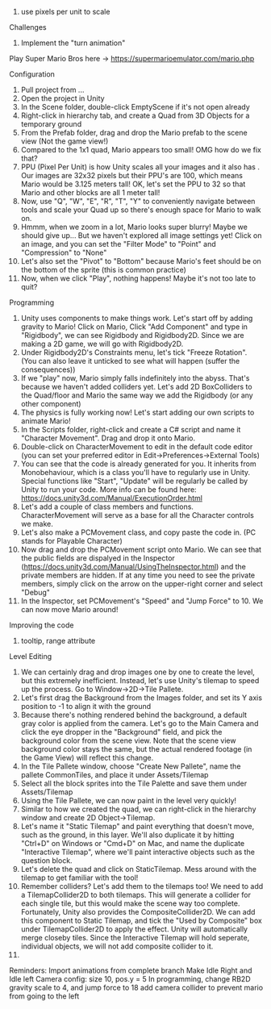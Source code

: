 1. use pixels per unit to scale

Challenges
1. Implement the "turn animation"

Play Super Mario Bros here -> https://supermarioemulator.com/mario.php

Configuration
1. Pull project from ...
1. Open the project in Unity
1. In the Scene folder, double-click EmptyScene if it's not open already
1. Right-click in hierarchy tab, and create a Quad from 3D Objects for a temporary ground
1. From the Prefab folder, drag and drop the Mario prefab to the scene view (Not the game view!) 
1. Compared to the 1x1 quad, Mario appears too small! OMG how do we fix that?
1. PPU (Pixel Per Unit) is how Unity scales all your images and it also has . Our images are 32x32 pixels but their PPU's are 100, which means Mario would be 3.125 meters tall! OK, let's set the PPU to 32 so that Mario and other blocks are all 1 meter tall!
1. Now, use "Q", "W", "E", "R", "T", "Y" to conveniently navigate between tools and scale your Quad up so there's enough space for Mario to walk on.
1. Hmmm, when we zoom in a lot, Mario looks super blurry! Maybe we should give up... But we haven't explored all image settings yet! Click on an image, and you can set the "Filter Mode" to "Point" and "Compression" to "None"
1. Let's also set the "Pivot" to "Bottom" because Mario's feet should be on the bottom of the sprite (this is common practice)
1. Now, when we click "Play", nothing happens! Maybe it's not too late to quit?

Programming
1. Unity uses components to make things work. Let's start off by adding gravity to Mario! Click on Mario, Click "Add Component" and type in "Rigidbody", we can see Rigidbody and Rigidbody2D. Since we are making a 2D game, we will go with Rigidbody2D.
1. Under Rigidbody2D's Constraints menu, let's tick "Freeze Rotation". (You can also leave it unticked to see what will happen (suffer the consequences))
2. If we "play" now, Mario simply falls indefinitely into the abyss. That's because we haven't added colliders yet. Let's add 2D BoxColliders to the Quad/floor and Mario the same way we add the Rigidbody (or any other component) 
3. The physics is fully working now! Let's start adding our own scripts to animate Mario!
4. In the Scripts folder, right-click and create a C# script and name it "Character Movement". Drag and drop it onto Mario.
5. Double-click on CharacterMovement to edit in the default code editor (you can set your preferred editor in Edit->Preferences->External Tools)
6. You can see that the code is already generated for you. It inherits from Monobehaviour, which is a class you'll have to regularly use in Unity. Special functions like "Start", "Update" will be regularly be called by Unity to run your code. More info can be found here: https://docs.unity3d.com/Manual/ExecutionOrder.html
7. Let's add a couple of class members and functions. CharacterMovement will serve as a base for all the Character controls we make.
8. Let's also make a PCMovement class, and copy paste the code in. (PC stands for Playable Character)
7. Now drag and drop the PCMovement script onto Mario. We can see that the public fields are dispalyed in the Inspector (https://docs.unity3d.com/Manual/UsingTheInspector.html) and the private members are hidden. If at any time you need to see the private members, simply click on the arrow on the upper-right corner and select "Debug"
8. In the Inspector, set PCMovement's "Speed" and "Jump Force" to 10. We can now move Mario around!

Improving the code
1. tooltip, range attribute

Level Editing
1. We can certainly drag and drop images one by one to create the level, but this extremely inefficient. Instead, let's use Unity's tilemap to speed up the process. Go to Window->2D->Tile Pallete.
1. Let's first drag the Background from the Images folder, and set its Y axis position to -1 to align it with the ground
1. Because there's nothing rendered behind the background, a default gray color is applied from the camera. Let's go to the Main Camera and click the eye dropper in the "Background" field, and pick the background color from the scene view. Note that the scene view background color stays the same, but the actual rendered footage (in the Game View) will reflect this change.
1. In the Tile Pallete window, choose "Create New Pallete", name the pallete CommonTiles, and place it under Assets/Tilemap
1. Select all the block sprites into the Tile Palette and save them under Assets/Tilemap
1. Using the Tile Pallete, we can now paint in the level very quickly!
1. Similar to how we created the quad, we can right-click in the hierarchy window and create 2D Object->Tilemap.
1. Let's name it "Static Tilemap" and paint everything that doesn't move, such as the ground, in this layer. We'll also duplicate it by hitting "Ctrl+D" on Windows or "Cmd+D" on Mac, and name the duplicate "Interactive Tilemap", where we'll paint interactive objects such as the question block. 
1. Let's delete the quad and click on StaticTilemap. Mess around with the tilemap to get familiar with the tool!
1. Remember colliders? Let's add them to the tilemaps too! We need to add a TilemapCollider2D to both tilemaps. This will generate a collider for each single tile, but this would make the scene way too complete. Fortunately, Unity also provides the CompositeCollider2D. We can add this component to Static Tilemap, and tick the "Used by Composite" box under TilemapCollider2D to apply the effect. Unity will automatically merge closeby tiles. Since the Interactive Tilemap will hold seperate, individual objects, we will not add composite collider to it.
1. 

Reminders:
Import animations from complete branch
Make Idle Right and Idle left
Camera config: size 10, pos.y = 5
In programming, change RB2D gravity scale to 4, and jump force to 18
add camera collider to prevent mario from going to the left